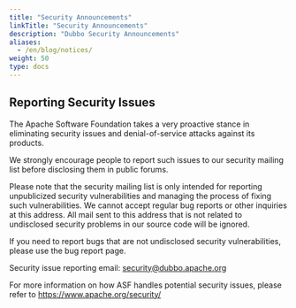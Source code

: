 ```yaml
---
title: "Security Announcements"
linkTitle: "Security Announcements"
description: "Dubbo Security Announcements"
aliases:
  - /en/blog/notices/
weight: 50
type: docs
---
```


## Reporting Security Issues

The Apache Software Foundation takes a very proactive stance in eliminating security issues and denial-of-service attacks against its products.

We strongly encourage people to report such issues to our security mailing list before disclosing them in public forums.

Please note that the security mailing list is only intended for reporting unpublicized security vulnerabilities and managing the process of fixing such vulnerabilities. We cannot accept regular bug reports or other inquiries at this address. All mail sent to this address that is not related to undisclosed security problems in our source code will be ignored.

If you need to report bugs that are not undisclosed security vulnerabilities, please use the bug report page.

Security issue reporting email: security@dubbo.apache.org

For more information on how ASF handles potential security issues, please refer to https://www.apache.org/security/

